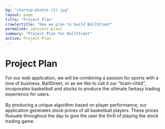 ```yaml
---
bg: "startup-photos (1).jpg"
layout: page
title: "Project Plan"
crawlertitle: "How we plan to build BallStreet"
permalink: /project-plan/
summary: "Project Plan for BallStreet"
active: Project-Plan
---
```

# Project Plan
For our web application, we will be combining a passion for sports with a love of business. BallStreet, or as we like to call it our "brain-child", incoporates basketball and stocks to produce the ultimate fantasy trading experience for users. 
<br><br>
By producing a unique algorithm based on player performance, our application generates stock prices of all basketball players. These prices fluxuate throughout the day to give the user the thrill of playing the stock trading game. 

